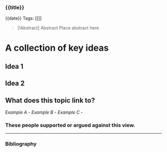### {{title}}
{{date}}
Tags: [[]]

>[!Abstract] Abstract
> Place abstract here
# **A collection of key ideas**

## Idea 1

## Idea 2


## What does this topic link to?

*Example A* -
*Example B* -
*Example C* -

### These people supported or argued against this view.

---
### Bibliography

